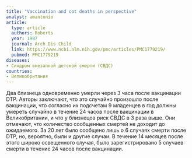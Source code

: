 ```yaml
---
title: "Vaccination and cot deaths in perspective"
analyst: amantonio
article:
  type: article
  authors: Roberts
  year: 1987
  journal: Arch Dis Child
  link: https://www.ncbi.nlm.nih.gov/pmc/articles/PMC1779219/
  pubmed: PMC1779219
diseases:
- Синдром внезапной детской смерти (СВДС)
countries:
- Великобритания
---
```


Два близнеца одновременно умерли через 3 часа после вакцинации DTP. Авторы заключают, что это случайно произошло после вакцинации, что согласно их подсчетам 9 младенцев в год должны умереть случайно в течение 24 часов после вакцинации в Великобритании, и что у близнецов риск СВДС в 3 раза выше. Они отмечают, что количество сообщенных смертей не доходит до ожидаемого. За 20 лет было сообщено лишь о 6 случаях смерти после DTP, но, вероятно, были и другие случаи. В течение 14 месяцев после этого широко освещенного случая, было зарегистрировано 5 случаев смерти в течение 24 часов после вакцинации.
